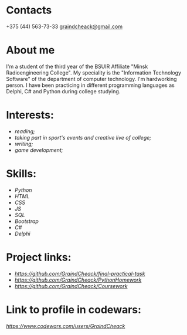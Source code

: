 # Contacts
+375 (44) 563-73-33
graindcheack@gmail.com

# About me

I'm a student of the third year of the BSUIR Affiliate "Minsk Radioengineering College". My speciality is the "Information Technology Software" of the department of computer technology. I'm hardworking person. I have been practicing in different programming languages as Delphi, C# and Python during college studying.

# Interests:

- _reading;_
- _taking part in sport's events and creative live of college;_
- _writing;_
- _game development;_

# Skills:

- _Python_
- _HTML_
- _CSS_
- _JS_
- _SQL_
- _Bootstrap_
- _C#_
- _Delphi_

# Project links:

- _https://github.com/GraindCheack/final-practical-task_
- _https://github.com/GraindCheack/PythonHomework_
- _https://github.com/GraindCheack/Coursework_

# Link to profile in codewars: 
_https://www.codewars.com/users/GraindCheack_
